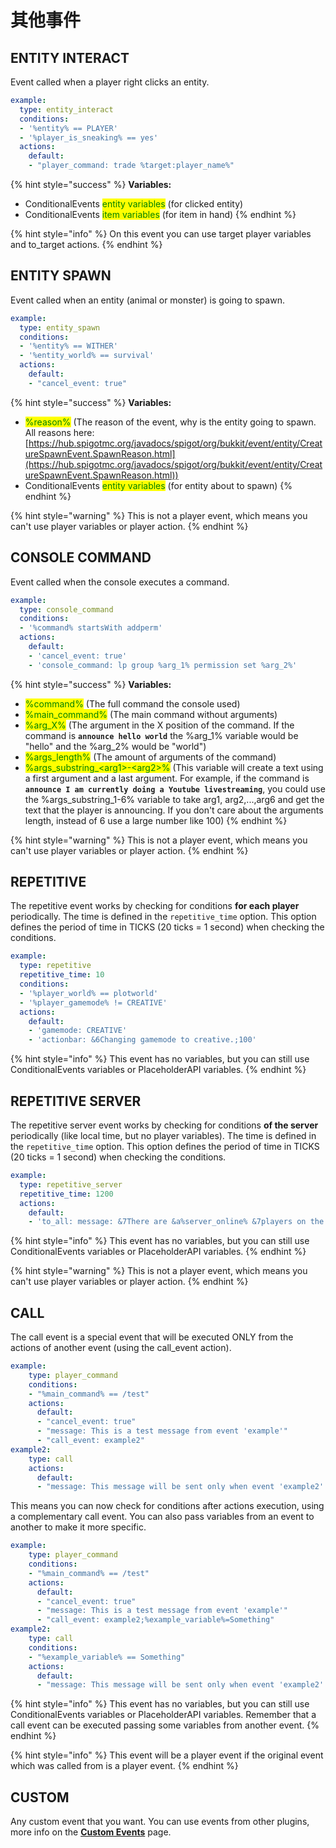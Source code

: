 # 其他事件

## ENTITY INTERACT

Event called when a player right clicks an entity.

```yaml
example:
  type: entity_interact
  conditions:
  - '%entity% == PLAYER'
  - '%player_is_sneaking% == yes'
  actions:
    default:
    - "player_command: trade %target:player_name%"
```

{% hint style="success" %}
**Variables:**

* ConditionalEvents <mark style="color:green;">entity variables</mark> (for clicked entity)
* ConditionalEvents <mark style="color:green;">item variables</mark> (for item in hand)
{% endhint %}

{% hint style="info" %}
On this event you can use target player variables and to\_target actions.
{% endhint %}

## ENTITY SPAWN

Event called when an entity (animal or monster) is going to spawn.

```yaml
example:
  type: entity_spawn
  conditions:
  - '%entity% == WITHER'
  - '%entity_world% == survival'
  actions:
    default:
    - "cancel_event: true"
```

{% hint style="success" %}
**Variables:**

* <mark style="color:green;">%reason%</mark> (The reason of the event, why is the entity going to spawn. All reasons here: [https://hub.spigotmc.org/javadocs/spigot/org/bukkit/event/entity/CreatureSpawnEvent.SpawnReason.html](https://hub.spigotmc.org/javadocs/spigot/org/bukkit/event/entity/CreatureSpawnEvent.SpawnReason.html))
* ConditionalEvents <mark style="color:green;">entity variables</mark> (for entity about to spawn)
{% endhint %}

{% hint style="warning" %}
This is not a player event, which means you can't use player variables or player action.
{% endhint %}

## CONSOLE COMMAND

Event called when the console executes a command.

```yaml
example:
  type: console_command
  conditions:
  - '%command% startsWith addperm'
  actions:
    default:
    - 'cancel_event: true'
    - 'console_command: lp group %arg_1% permission set %arg_2%'
```

{% hint style="success" %}
**Variables:**

* <mark style="color:green;">%command%</mark> (The full command the console used)
* <mark style="color:green;">%main\_command%</mark> (The main command without arguments)
* <mark style="color:green;">%arg\_X%</mark> (The argument in the X position of the command. If the command is **`announce hello world`** the %arg\_1% variable would be "hello" and the %arg\_2% would be "world")
* <mark style="color:green;">%args\_length%</mark> (The amount of arguments of the command)
* <mark style="color:green;">%args\_substring\_\<arg1>-\<arg2>%</mark> (This variable will create a text using a first argument and a last argument. For example, if the command is **`announce I am currently doing a Youtube livestreaming`**, you could use the %args\_substring\_1-6% variable to take arg1, arg2,...,arg6 and get the text that the player is announcing. If you don't care about the arguments length, instead of 6 use a large number like 100)
{% endhint %}

{% hint style="warning" %}
This is not a player event, which means you can't use player variables or player action.
{% endhint %}

## REPETITIVE

The repetitive event works by checking for conditions **for each player** periodically. The time is defined in the `repetitive_time` option. This option defines the period of time in TICKS (20 ticks = 1 second) when checking the conditions.

```yaml
example:
  type: repetitive
  repetitive_time: 10
  conditions:
  - '%player_world% == plotworld'
  - '%player_gamemode% != CREATIVE'
  actions:
    default:
    - 'gamemode: CREATIVE'
    - 'actionbar: &6Changing gamemode to creative.;100'
```

{% hint style="info" %}
This event has no variables, but you can still use ConditionalEvents variables or PlaceholderAPI variables.
{% endhint %}

## REPETITIVE SERVER

The repetitive server event works by checking for conditions **of the server** periodically (like local time, but no player variables). The time is defined in the `repetitive_time` option. This option defines the period of time in TICKS (20 ticks = 1 second) when checking the conditions.

```yaml
example:
  type: repetitive_server
  repetitive_time: 1200
  actions:
    default:
    - 'to_all: message: &7There are &a%server_online% &7players on the server.'
```

{% hint style="info" %}
This event has no variables, but you can still use ConditionalEvents variables or PlaceholderAPI variables.
{% endhint %}

{% hint style="warning" %}
This is not a player event, which means you can't use player variables or player action.
{% endhint %}

## CALL

The call event is a special event that will be executed ONLY from the actions of another event (using the call\_event action).

```yaml
example:
    type: player_command
    conditions:
    - "%main_command% == /test"
    actions:
      default:
      - "cancel_event: true"
      - "message: This is a test message from event 'example'"
      - "call_event: example2"
example2:
    type: call
    actions:
      default:
      - "message: This message will be sent only when event 'example2' is called"
```

This means you can now check for conditions after actions execution, using a complementary call event. You can also pass variables from an event to another to make it more specific.

```yaml
example:
    type: player_command
    conditions:
    - "%main_command% == /test"
    actions:
      default:
      - "cancel_event: true"
      - "message: This is a test message from event 'example'"
      - "call_event: example2;%example_variable%=Something"
example2:
    type: call
    conditions:
    - "%example_variable% == Something"
    actions:
      default:
      - "message: This message will be sent only when event 'example2' is called"
```

{% hint style="info" %}
This event has no variables, but you can still use ConditionalEvents variables or PlaceholderAPI variables. Remember that a call event can be executed passing some variables from another event.
{% endhint %}

{% hint style="info" %}
This event will be a player event if the original event which was called from is a player event.
{% endhint %}

## CUSTOM

Any custom event that you want. You can use events from other plugins, more info on the [**Custom Events**](broken-reference) page.
